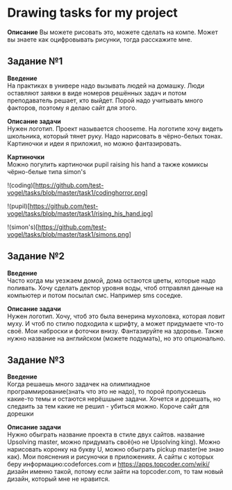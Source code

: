 # Drawing tasks for my project

<b>Описание</b>
Вы можете рисовать это, можете сделать на компе. Может вы знаете как оцифровывать рисунки, тогда расскажите мне.


<h2>Задание №1</h2>
<b>Введение</b><br>
На практиках в универе надо вызывать людей на домашку. Люди оставляют заявки в виде номеров решённых задач и потом преподаватель решает, кто выйдет. Порой надо учитывать много факторов, поэтому я делаю сайт для этого. 

<b>Описание задачи</b><br>
Нужен логотип. Проект называется chooseme. На логотипе хочу видеть школьника, который тянет руку. Надо нарисовать в чёрно-белых тонах. Картиночки и идеи я приложил, но можно фантазировать. 

<b>Картиночки</b><br>
Можно погулить картиночки pupil raising his hand а также комиксы чёрно-белые типа simon's


!(coding)[https://github.com/test-vogel/tasks/blob/master/task1/codinghorror.png]


!(pupil)[https://github.com/test-vogel/tasks/blob/master/task1/rising_his_hand.jpg]


!(simon's)[https://github.com/test-vogel/tasks/blob/master/task1/simons.png]

<h2>Задание №2</h2>
<b>Введение</b><br>
Часто когда мы уезжаем домой, дома остаются цветы, которые надо поливать. Хочу сделать дектор уровня воды, чтоб отправлял данные на компьютер и потом посылал смс. Например sms соседке. 

<b>Описание задачи</b><br>
Нужен логотип. Хочу, чтоб это была венерина мухоловка, которая ловит муху. И чтоб по стилю подходила к шрифту, а может придумаете что-то своё. Мои наброски и фоточки внизу. Фантазируйте на здоровье. Также нужно название на английском (можете подумать), но это опционально.

<h2>Задание №3</h2>
<b>Введение</b><br>
Когда решаешь много задачек на олимпиадное программирование(знать что это не надо), то порой пропускаешь какие-то темы и остаются нерёшшыне задачи. Хочется и дорешать, но следаить за тем какие не решил - убиться можно. Короче сайт для дорешки

<b>Описание задачи</b><br>
Нужно обыграть название проекта в стиле двух сайтов.
название Upsolving master, можно придумать своё(но не Upsolving king). Можно нарисовать коронку на букву U, можно обыграть pickup master(не знаю как). Мои пояснения и рисуночки в приложениях. А сайты с которых беру информацию:codeforces.com и https://apps.topcoder.com/wiki/ дизайн именно такой, потому если зайти на topcoder.com, то там новый дизайн, который мне не нравится.




